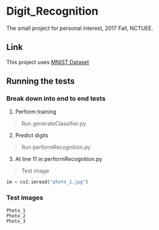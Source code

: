 # Digit_Recognition
The small project for personal interest, 2017 Fall, NCTUEE.

## Link
This project uses [MNIST Dataset](http://yann.lecun.com/exdb/mnist/)

## Running the tests
### Break down into end to end tests
1. Perform training
> Run generateClassifier.py
2. Predict digits
> Run performRecognition.py
3. At line 11 in performRecognition.py
> Test image
```python
im = cv2.imread("photo_1.jpg")
```
### Test images
```
Photo_1
Photo_2
Photo_3
```
